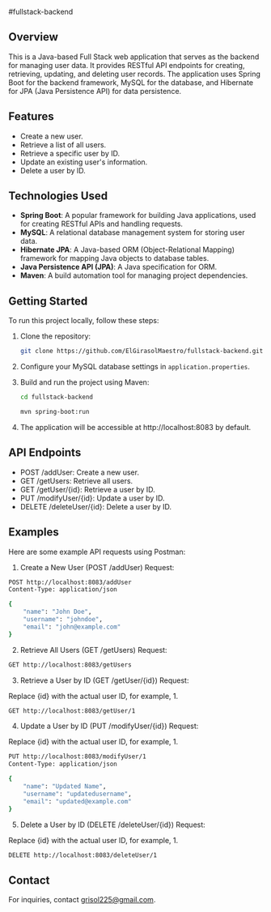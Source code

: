 #fullstack-backend

## Overview

This is a Java-based Full Stack web application that serves as the backend for managing user data. It provides RESTful API endpoints for creating, retrieving, updating, and deleting user records. The application uses Spring Boot for the backend framework, MySQL for the database, and Hibernate for JPA (Java Persistence API) for data persistence.

## Features

- Create a new user.
- Retrieve a list of all users.
- Retrieve a specific user by ID.
- Update an existing user's information.
- Delete a user by ID.

## Technologies Used

- **Spring Boot**: A popular framework for building Java applications, used for creating RESTful APIs and handling requests.
- **MySQL**: A relational database management system for storing user data.
- **Hibernate JPA**: A Java-based ORM (Object-Relational Mapping) framework for mapping Java objects to database tables.
- **Java Persistence API (JPA)**: A Java specification for ORM.
- **Maven**: A build automation tool for managing project dependencies.

## Getting Started

To run this project locally, follow these steps:

1. Clone the repository:
   ```sh
   git clone https://github.com/ElGirasolMaestro/fullstack-backend.git
   
2. Configure your MySQL database settings in `application.properties`.

3. Build and run the project using Maven:
   ```sh
   cd fullstack-backend
   ```
   ```sh
   mvn spring-boot:run
   
4. The application will be accessible at http://localhost:8083 by default.
   
## API Endpoints
- POST /addUser: Create a new user.
- GET /getUsers: Retrieve all users.
- GET /getUser/{id}: Retrieve a user by ID.
- PUT /modifyUser/{id}: Update a user by ID.
- DELETE /deleteUser/{id}: Delete a user by ID.
  
## Examples
Here are some example API requests using Postman:
1. Create a New User (POST /addUser)
Request:
```sh
POST http://localhost:8083/addUser
Content-Type: application/json

{
    "name": "John Doe",
    "username": "johndoe",
    "email": "john@example.com"
}
```
2. Retrieve All Users (GET /getUsers)
Request:
```sh
GET http://localhost:8083/getUsers
```
3. Retrieve a User by ID (GET /getUser/{id})
Request:

Replace {id} with the actual user ID, for example, 1.
```sh
GET http://localhost:8083/getUser/1
```
4. Update a User by ID (PUT /modifyUser/{id})
Request:

Replace {id} with the actual user ID, for example, 1.
```sh
PUT http://localhost:8083/modifyUser/1
Content-Type: application/json

{
    "name": "Updated Name",
    "username": "updatedusername",
    "email": "updated@example.com"
}
```
5. Delete a User by ID (DELETE /deleteUser/{id})
Request:

Replace {id} with the actual user ID, for example, 1.
```sh
DELETE http://localhost:8083/deleteUser/1
```
## Contact
For inquiries, contact grisol225@gmail.com.

  
